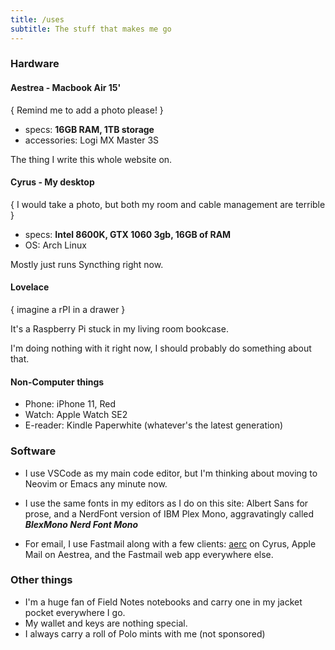 ```yaml
---
title: /uses
subtitle: The stuff that makes me go
---
```


### Hardware
#### Aestrea - Macbook Air 15'
{ Remind me to add a photo please! }
- specs: **16GB RAM, 1TB storage**
- accessories: Logi MX Master 3S

The thing I write this whole website on.

#### Cyrus - My desktop
{ I would take a photo, but both my room and cable management are terrible }
- specs: **Intel 8600K, GTX 1060 3gb, 16GB of RAM**
- OS: Arch Linux

Mostly just runs Syncthing right now.

#### Lovelace

{ imagine a rPI in a drawer }

It's a Raspberry Pi stuck in my living room bookcase.

I'm doing nothing with it right now, I should probably do something about that.

#### Non-Computer things

- Phone: iPhone 11, Red
- Watch: Apple Watch SE2
- E-reader: Kindle Paperwhite (whatever's the latest generation)

### Software

- I use VSCode as my main code editor, but I'm thinking about moving to Neovim or Emacs any minute now.
- I use the same fonts in my editors as I do on this site: Albert Sans for prose, and a NerdFont version of IBM Plex Mono, aggravatingly called ***BlexMono Nerd Font Mono***

- For email, I use Fastmail along with a few clients: [aerc](https://aerc-mail.org) on Cyrus, Apple Mail on Aestrea, and the Fastmail web app everywhere else.

### Other things
- I'm a huge fan of Field Notes notebooks and carry one in my jacket pocket everywhere I go.
- My wallet and keys are nothing special.
- I always carry a roll of Polo mints with me (not sponsored)
